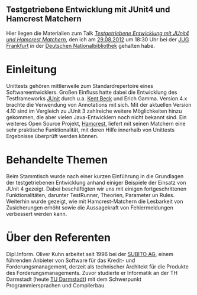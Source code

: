 ## Testgetriebene Entwicklung mit JUnit4 und Hamcrest Matchern

Hier liegen die Materialien zum Talk [*Testgetriebene Entwicklung mit JUnit4 und Hamcrest Matchern*](http://okuhn.github.com/JUGF-TDD), 
den ich am [29.08.2012](https://sites.google.com/site/jugffm/home/29-08-2012-testgetriebene-entwicklung-mit-junit4-und-hamcrest-matchern) 
um 18:30 Uhr bei der [JUG Frankfurt](http://www.jugf.de) in der [Deutschen Nationalbibliothek](http://www.d-nb.de/) gehalten habe.

# Einleitung

Unittests gehören mittlerweile zum Standardrepertoire eines Softwareentwicklers. 
Großen Einfluss hatte dabei die Entwicklung des Testframeworks [JUnit](https://www.junit.org) 
durch u.a. [Kent Beck](https://github.com/KentBeck/junit) und Erich Gamma. 
Version 4.x brachte die Verwendung von Annotations mit sich. 
Mit der aktuellen Version 4.10 sind im Vergleich zu JUnit 3 zahlreiche weitere Möglichkeiten hinzu gekommen, 
die aber vielen Java-Entwicklern noch nicht bekannt sind. 
Ein weiteres Open Source Projekt, [Hamcrest](http://code.google.com/p/hamcrest/), 
liefert mit seinen Matchern eine sehr praktische Funktionalität, 
mit deren Hilfe innerhalb von Unittests Ergebnisse überprüft werden können.

# Behandelte Themen

Beim Stammtisch wurde nach einer kurzen Einführung in die Grundlagen der testgetriebenen Entwicklung 
anhand einiger Beispiele der Einsatz von JUnit 4 gezeigt. 
Dabei beschäftigten wir uns mit einigen fortgeschrittenen Funktionalitäten, 
darunter TestRunner, Theorien, Parameter un Rules. 
Weiterhin wurde gezeigt, wie mit Hamcrest-Matchern die Lesbarkeit von Zusicherungen erhöht 
sowie die Aussagekraft von Fehlermeldungen verbessert werden kann.

# Über den Referenten

Dipl.Inform. Oliver Kuhn arbeitet seit 1996 bei der [SUBITO AG](http://www.subito.de), 
einem führenden Anbieter von Software für das Kredit- und Forderungsmanagement, 
derzeit als technischer Architekt für die Produkte des Forderungsmanagements. 
Zuvor studierte er Informatik an der TH Darmstadt (heute [TU Darmstadt](http://www.tu-darmstadt.de)) 
mit dem Schwerpunkt Programmiersprachen und Compilerbau.
